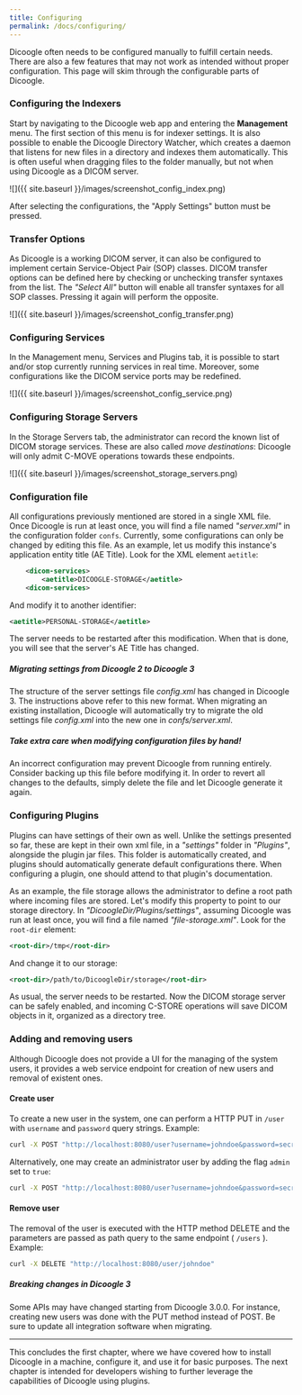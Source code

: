 ```yaml
---
title: Configuring
permalink: /docs/configuring/
---
```


Dicoogle often needs to be configured manually to fulfill certain needs. There are also a few features that may not work as intended without proper configuration. This page will skim through the configurable parts of Dicoogle.

### Configuring the Indexers

Start by navigating to the Dicoogle web app and entering the **Management** menu. The first section of this menu is for indexer settings. It is also possible to enable the Dicoogle Directory Watcher, which creates a daemon that listens for new files in a directory and indexes them automatically. This is often useful when dragging files to the folder manually, but not when using Dicoogle as a DICOM server.

![]({{ site.baseurl }}/images/screenshot_config_index.png)

After selecting the configurations, the "Apply Settings" button must be pressed.

### Transfer Options

As Dicoogle is a working DICOM server, it can also be configured to implement certain Service-Object Pair (SOP) classes. DICOM transfer options can be defined here by checking or unchecking transfer syntaxes from the list. The _"Select All"_ button will enable all transfer syntaxes for all SOP classes. Pressing it again will perform the opposite.

![]({{ site.baseurl }}/images/screenshot_config_transfer.png)

### Configuring Services

In the Management menu, Services and Plugins tab, it is possible to start and/or stop currently running services in real time. Moreover, some configurations like the DICOM service ports may be redefined.

![]({{ site.baseurl }}/images/screenshot_config_service.png)

### Configuring Storage Servers

In the Storage Servers tab, the administrator can record the known list of DICOM storage services. These are also called _move destinations_: Dicoogle will only admit C-MOVE operations towards these endpoints.

![]({{ site.baseurl }}/images/screenshot_storage_servers.png)

### Configuration file

All configurations previously mentioned are stored in a single XML file.
Once Dicoogle is run at least once, you will find a file named _"server.xml"_ in the configuration folder `confs`.
Currently, some configurations can only be changed by editing this file. As an example, let us modify this instance's application entity title (AE Title).
Look for the XML element `aetitle`:

``` xml
    <dicom-services>
        <aetitle>DICOOGLE-STORAGE</aetitle>
    <dicom-services>
```

And modify it to another identifier:

``` xml
<aetitle>PERSONAL-STORAGE</aetitle>
```

The server needs to be restarted after this modification. When that is done, you will see that the server's AE Title has changed.

<div class="note unreleased">
  <h5>Migrating settings from Dicoogle 2 to Dicoogle 3</h5>
  <p>
  The structure of the server settings file <em>config.xml</em> has changed in Dicoogle 3.
  The instructions above refer to this new format.
  When migrating an existing installation,
  Dicoogle will automatically try to migrate the old settings file <em>config.xml</em>
  into the new one in <em>confs/server.xml</em>.
  </p>
</div>

<div class="note warning">
  <h5>Take extra care when modifying configuration files by hand!</h5>
  <p>An incorrect configuration may prevent Dicoogle from running entirely. Consider backing up this file before modifying it. In order to revert all changes to the defaults, simply delete the file and let Dicoogle generate it again.</p>
</div>

### Configuring Plugins

Plugins can have settings of their own as well. Unlike the settings presented so far, these are kept in their own xml file, in a _"settings"_ folder in _"Plugins"_, alongside the plugin jar files. This folder is automatically created, and plugins should automatically generate default configurations there. When configuring a plugin, one should attend to that plugin's documentation.

As an example, the file storage allows the administrator to define a root path where incoming files are stored. Let's modify this property to point to our storage directory. In _"DicoogleDir/Plugins/settings"_, assuming Dicoogle was run at least once, you will find a file named _"file-storage.xml"_. Look for the `root-dir` element:

```xml
<root-dir>/tmp</root-dir>
```

And change it to our storage:

```xml
<root-dir>/path/to/DicoogleDir/storage</root-dir>
```

As usual, the server needs to be restarted. Now the DICOM storage server can be safely enabled, and incoming C-STORE operations will save DICOM objects in it, organized as a directory tree.

### Adding and removing users

Although Dicoogle does not provide a UI for the managing of the system users, it provides a web service endpoint for creation of new users and removal of existent ones.

#### Create user

To create a new user in the system, one can perform a HTTP PUT in `/user` with `username` and `password` query strings. Example:

``` bash
curl -X POST "http://localhost:8080/user?username=johndoe&password=secret"
```

Alternatively, one may create an administrator user by adding the flag `admin` set to `true`:

``` bash
curl -X POST "http://localhost:8080/user?username=johndoe&password=secret&admin=true"
```

#### Remove user

The removal of the user is executed with the HTTP method DELETE and the parameters are passed as path query to the same endpoint ( `/users` ). Example:

``` bash
curl -X DELETE "http://localhost:8080/user/johndoe"
```

<div class="note unreleased" >
  <h5>Breaking changes in Dicoogle 3</h5>
  
  Some APIs may have changed starting from Dicoogle 3.0.0.
  For instance, creating new users was done with the PUT method instead of POST.
  Be sure to update all integration software when migrating.
</div>

------------------

This concludes the first chapter, where we have covered how to install Dicoogle in a machine, configure it, and use it for basic purposes. The next chapter is intended for developers wishing to further leverage the capabilities of Dicoogle using plugins.

